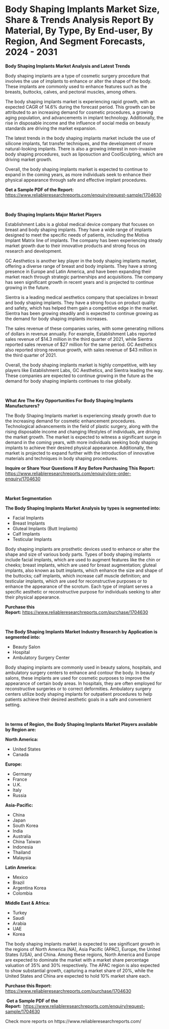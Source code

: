 <p><h1>Body Shaping Implants Market Size, Share & Trends Analysis Report By Material, By Type, By End-user, By Region, And Segment Forecasts, 2024 - 2031</h1></p><p><strong>Body Shaping Implants Market Analysis and Latest Trends</strong></p>
<p><p>Body shaping implants are a type of cosmetic surgery procedure that involves the use of implants to enhance or alter the shape of the body. These implants are commonly used to enhance features such as the breasts, buttocks, calves, and pectoral muscles, among others.</p><p>The body shaping implants market is experiencing rapid growth, with an expected CAGR of 14.6% during the forecast period. This growth can be attributed to an increasing demand for cosmetic procedures, a growing aging population, and advancements in implant technology. Additionally, the rise in disposable income and the influence of social media on beauty standards are driving the market expansion.</p><p>The latest trends in the body shaping implants market include the use of silicone implants, fat transfer techniques, and the development of more natural-looking implants. There is also a growing interest in non-invasive body shaping procedures, such as liposuction and CoolSculpting, which are driving market growth.</p><p>Overall, the body shaping implants market is expected to continue to expand in the coming years, as more individuals seek to enhance their physical appearance through safe and effective implant procedures.</p></p>
<p><strong>Get a Sample PDF of the Report:&nbsp;</strong> <a href="https://www.reliableresearchreports.com/enquiry/request-sample/1704630">https://www.reliableresearchreports.com/enquiry/request-sample/1704630</a></p>
<p>&nbsp;</p>
<p><strong>Body Shaping Implants Major Market Players</strong></p>
<p><p>Establishment Labs is a global medical device company that focuses on breast and body shaping implants. They have a wide range of implants designed to meet the specific needs of patients, including the Motiva Implant Matrix line of implants. The company has been experiencing steady market growth due to their innovative products and strong focus on research and development.</p><p>GC Aesthetics is another key player in the body shaping implants market, offering a diverse range of breast and body implants. They have a strong presence in Europe and Latin America, and have been expanding their market reach through strategic partnerships and acquisitions. The company has seen significant growth in recent years and is projected to continue growing in the future.</p><p>Sientra is a leading medical aesthetics company that specializes in breast and body shaping implants. They have a strong focus on product quality and safety, which has helped them gain a competitive edge in the market. Sientra has been growing steadily and is expected to continue growing as the demand for body shaping implants increases.</p><p>The sales revenue of these companies varies, with some generating millions of dollars in revenue annually. For example, Establishment Labs reported sales revenue of $14.3 million in the third quarter of 2021, while Sientra reported sales revenue of $27 million for the same period. GC Aesthetics also reported strong revenue growth, with sales revenue of $43 million in the third quarter of 2021.</p><p>Overall, the body shaping implants market is highly competitive, with key players like Establishment Labs, GC Aesthetics, and Sientra leading the way. These companies are expected to continue growing in the future as the demand for body shaping implants continues to rise globally.</p></p>
<p>&nbsp;</p>
<p><strong>What Are The Key Opportunities For Body Shaping Implants Manufacturers?</strong></p>
<p><p>The Body Shaping Implants market is experiencing steady growth due to the increasing demand for cosmetic enhancement procedures. Technological advancements in the field of plastic surgery, along with the rising disposable income and changing lifestyles of individuals, are driving the market growth. The market is expected to witness a significant surge in demand in the coming years, with more individuals seeking body shaping implants to achieve their desired physical appearance. Additionally, the market is projected to expand further with the introduction of innovative materials and techniques in body shaping procedures.</p></p>
<p><strong>Inquire or Share Your Questions If Any Before Purchasing This Report:</strong> <a href="https://www.reliableresearchreports.com/enquiry/pre-order-enquiry/1704630">https://www.reliableresearchreports.com/enquiry/pre-order-enquiry/1704630</a></p>
<p>&nbsp;</p>
<p><strong>Market Segmentation</strong></p>
<p><strong>The Body Shaping Implants Market Analysis by types is segmented into:</strong></p>
<p><ul><li>Facial Implants</li><li>Breast Implants</li><li>Gluteal Implants (Butt Implants)</li><li>Calf Implants</li><li>Testicular Implants</li></ul></p>
<p><p>Body shaping implants are prosthetic devices used to enhance or alter the shape and size of various body parts. Types of body shaping implants include facial implants, which are used to augment features like the chin or cheeks; breast implants, which are used for breast augmentation; gluteal implants, also known as butt implants, which enhance the size and shape of the buttocks; calf implants, which increase calf muscle definition; and testicular implants, which are used for reconstructive purposes or to enhance the appearance of the scrotum. Each type of implant serves a specific aesthetic or reconstructive purpose for individuals seeking to alter their physical appearance.</p></p>
<p><strong>Purchase this Report:&nbsp;</strong><a href="https://www.reliableresearchreports.com/purchase/1704630">https://www.reliableresearchreports.com/purchase/1704630</a></p>
<p>&nbsp;</p>
<p><strong>The Body Shaping Implants Market Industry Research by Application is segmented into:</strong></p>
<p><ul><li>Beauty Salon</li><li>Hospital</li><li>Ambulatory Surgery Center</li></ul></p>
<p><p>Body shaping implants are commonly used in beauty salons, hospitals, and ambulatory surgery centers to enhance and contour the body. In beauty salons, these implants are used for cosmetic purposes to improve the appearance of certain body areas. In hospitals, they are often employed for reconstructive surgeries or to correct deformities. Ambulatory surgery centers utilize body shaping implants for outpatient procedures to help patients achieve their desired aesthetic goals in a safe and convenient setting.</p></p>
<p>&nbsp;</p>
<p><strong>In terms of Region, the Body Shaping Implants Market Players available by Region are:</strong></p>
<p>
    <p> <strong> North America: </strong>
        <ul>
            <li>United States</li>
            <li>Canada</li>
        </ul>
        </p> 
    <p> <strong> Europe: </strong>
        <ul>
            <li>Germany</li>
            <li>France</li>
            <li>U.K.</li>
            <li>Italy</li>
            <li>Russia</li>
        </ul>
        </p> 
    <p> <strong> Asia-Pacific: </strong>
        <ul>
            <li>China</li>
            <li>Japan</li>
            <li>South Korea</li>
            <li>India</li>
            <li>Australia</li>
            <li>China Taiwan</li>
            <li>Indonesia</li>
            <li>Thailand</li>
            <li>Malaysia</li>
        </ul>
        </p> 
    <p> <strong> Latin America: </strong>
        <ul>
            <li>Mexico</li>
            <li>Brazil</li>
            <li>Argentina Korea</li>
            <li>Colombia</li>
        </ul>
        </p> 
    <p> <strong> Middle East & Africa: </strong>
        <ul>
            <li>Turkey</li>
            <li>Saudi</li>
            <li>Arabia</li>
            <li>UAE</li>
            <li>Korea</li>
        </ul>
    </p>
    </p>
<p><p>The body shaping implants market is expected to see significant growth in the regions of North America (NA), Asia Pacific (APAC), Europe, the United States (USA), and China. Among these regions, North America and Europe are expected to dominate the market with a market share percentage valuation of 35% and 30% respectively. The APAC region is also expected to show substantial growth, capturing a market share of 20%, while the United States and China are expected to hold 10% market share each.</p></p>
<p><strong>Purchase this Report: </strong><a href="https://www.reliableresearchreports.com/purchase/1704630">https://www.reliableresearchreports.com/purchase/1704630</a></p>
<p>&nbsp;<strong>Get a Sample PDF of the Report:&nbsp;&nbsp;</strong><a href="https://www.reliableresearchreports.com/enquiry/request-sample/1704630">https://www.reliableresearchreports.com/enquiry/request-sample/1704630</a></p>
<p><strong></strong></p>
<p>Check more reports on https://www.reliableresearchreports.com/</p>